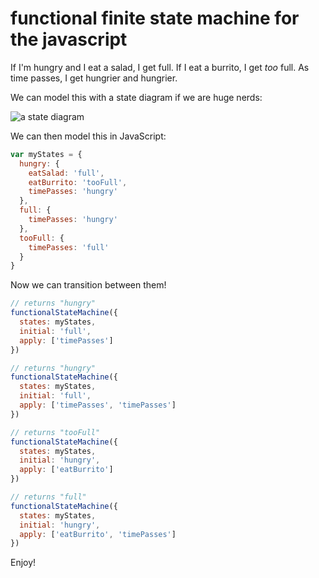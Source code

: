 functional finite state machine for the javascript
==================================================

If I'm hungry and I eat a salad, I get full. If I eat a burrito, I get _too_ full. As time passes, I get hungrier and hungrier.

We can model this with a state diagram if we are huge nerds:

![a state diagram](https://cloud.githubusercontent.com/assets/777712/9709001/c3a6b256-54d8-11e5-92e6-833c8810cba5.png)

We can then model this in JavaScript:

```javascript
var myStates = {
  hungry: {
    eatSalad: 'full',
    eatBurrito: 'tooFull',
    timePasses: 'hungry'
  },
  full: {
    timePasses: 'hungry'
  },
  tooFull: {
    timePasses: 'full'
  }
}
```

Now we can transition between them!

```javascript
// returns "hungry"
functionalStateMachine({
  states: myStates,
  initial: 'full',
  apply: ['timePasses']
})

// returns "hungry"
functionalStateMachine({
  states: myStates,
  initial: 'full',
  apply: ['timePasses', 'timePasses']
})

// returns "tooFull"
functionalStateMachine({
  states: myStates,
  initial: 'hungry',
  apply: ['eatBurrito']
})

// returns "full"
functionalStateMachine({
  states: myStates,
  initial: 'hungry',
  apply: ['eatBurrito', 'timePasses']
})
```

Enjoy!
